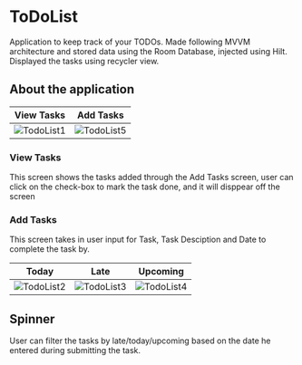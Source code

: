 # ToDoList
Application to keep track of your TODOs. Made following MVVM architecture and stored data using the Room Database, injected using Hilt. Displayed the tasks using recycler view.

## About the application
|View Tasks|Add Tasks|
|---|---|
|![TodoList1](https://user-images.githubusercontent.com/55213645/115461799-7852c480-a247-11eb-865e-0422796d8049.jpg)|![TodoList5](https://user-images.githubusercontent.com/55213645/115461881-8d2f5800-a247-11eb-9cdf-301a45d615a7.jpg)|

### View Tasks
This screen shows the tasks added through the Add Tasks screen, user can click on the check-box to mark the task done, and it will disppear off the screen

### Add Tasks
This screen takes in user input for Task, Task Desciption and Date to complete the task by.

|Today|Late|Upcoming|
|---|---|---|
|![TodoList2](https://user-images.githubusercontent.com/55213645/115462833-bf8d8500-a248-11eb-9e10-1d116399f718.jpg)|![TodoList3](https://user-images.githubusercontent.com/55213645/115462919-d7fd9f80-a248-11eb-8739-2ea43dd23a4e.jpg)|![TodoList4](https://user-images.githubusercontent.com/55213645/115463008-f19ee700-a248-11eb-9cb2-4fe6d60e86e7.jpg)|

## Spinner
User can filter the tasks by late/today/upcoming based on the date he entered during submitting the task.
